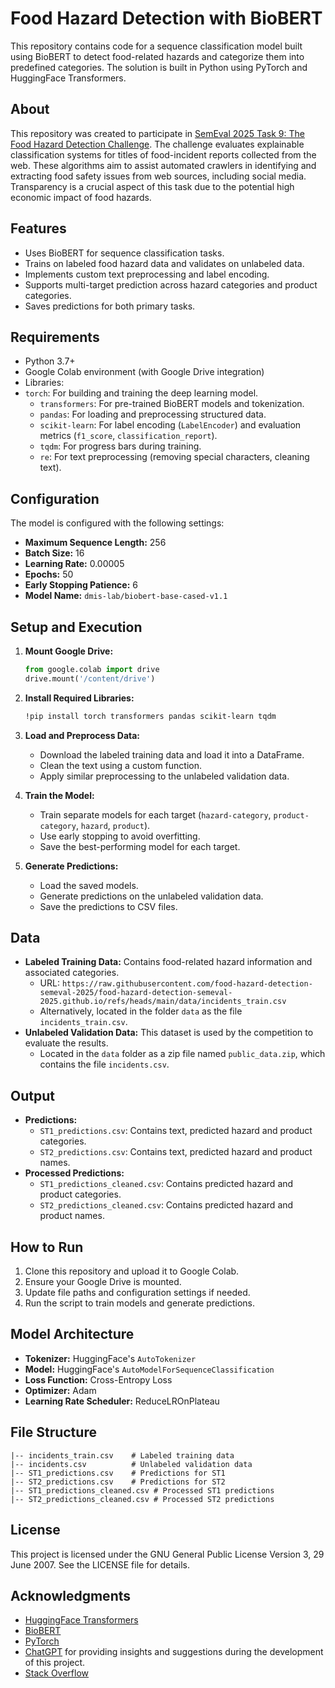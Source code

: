 # Food Hazard Detection with BioBERT

This repository contains code for a sequence classification model built using BioBERT to detect food-related hazards and categorize them into predefined categories. 
The solution is built in Python using PyTorch and HuggingFace Transformers.

## About
This repository was created to participate in [SemEval 2025 Task 9: The Food Hazard Detection Challenge](https://food-hazard-detection-semeval-2025.github.io/). The challenge evaluates explainable classification systems for titles of food-incident reports collected from the web. These algorithms aim to assist automated crawlers in identifying and extracting food safety issues from web sources, including social media. Transparency is a crucial aspect of this task due to the potential high economic impact of food hazards. 

## Features
- Uses BioBERT for sequence classification tasks.
- Trains on labeled food hazard data and validates on unlabeled data.
- Implements custom text preprocessing and label encoding.
- Supports multi-target prediction across hazard categories and product categories.
- Saves predictions for both primary tasks.

## Requirements
- Python 3.7+
- Google Colab environment (with Google Drive integration)
- Libraries:
- `torch`: For building and training the deep learning model.
  - `transformers`: For pre-trained BioBERT models and tokenization.
  - `pandas`: For loading and preprocessing structured data.
  - `scikit-learn`: For label encoding (`LabelEncoder`) and evaluation metrics (`f1_score`, `classification_report`).
  - `tqdm`: For progress bars during training.
  - `re`: For text preprocessing (removing special characters, cleaning text).

## Configuration
The model is configured with the following settings:
- **Maximum Sequence Length:** 256
- **Batch Size:** 16
- **Learning Rate:** 0.00005
- **Epochs:** 50
- **Early Stopping Patience:** 6
- **Model Name:** `dmis-lab/biobert-base-cased-v1.1`

## Setup and Execution

1. **Mount Google Drive:**
   ```python
   from google.colab import drive
   drive.mount('/content/drive')
   ```

2. **Install Required Libraries:**
   ```bash
   !pip install torch transformers pandas scikit-learn tqdm
   ```

3. **Load and Preprocess Data:**
   - Download the labeled training data and load it into a DataFrame.
   - Clean the text using a custom function.
   - Apply similar preprocessing to the unlabeled validation data.

4. **Train the Model:**
   - Train separate models for each target (`hazard-category`, `product-category`, `hazard`, `product`).
   - Use early stopping to avoid overfitting.
   - Save the best-performing model for each target.

5. **Generate Predictions:**
   - Load the saved models.
   - Generate predictions on the unlabeled validation data.
   - Save the predictions to CSV files.

## Data
- **Labeled Training Data:** Contains food-related hazard information and associated categories.
  - URL: `https://raw.githubusercontent.com/food-hazard-detection-semeval-2025/food-hazard-detection-semeval-2025.github.io/refs/heads/main/data/incidents_train.csv`
  - Alternatively, located in the folder `data` as the file `incidents_train.csv`.
- **Unlabeled Validation Data:** This dataset is used by the competition to evaluate the results.
  - Located in the `data` folder as a zip file named `public_data.zip`, which contains the file `incidents.csv`.

## Output
- **Predictions:**
  - `ST1_predictions.csv`: Contains text, predicted hazard and product categories.
  - `ST2_predictions.csv`: Contains text, predicted hazard and product names.
- **Processed Predictions:**
  - `ST1_predictions_cleaned.csv`: Contains predicted hazard and product categories.
  - `ST2_predictions_cleaned.csv`: Contains predicted hazard and product names.

## How to Run
1. Clone this repository and upload it to Google Colab.
2. Ensure your Google Drive is mounted.
3. Update file paths and configuration settings if needed.
4. Run the script to train models and generate predictions.

## Model Architecture
- **Tokenizer:** HuggingFace's `AutoTokenizer`
- **Model:** HuggingFace's `AutoModelForSequenceClassification`
- **Loss Function:** Cross-Entropy Loss
- **Optimizer:** Adam
- **Learning Rate Scheduler:** ReduceLROnPlateau

## File Structure
```
|-- incidents_train.csv    # Labeled training data
|-- incidents.csv          # Unlabeled validation data
|-- ST1_predictions.csv    # Predictions for ST1
|-- ST2_predictions.csv    # Predictions for ST2
|-- ST1_predictions_cleaned.csv # Processed ST1 predictions
|-- ST2_predictions_cleaned.csv # Processed ST2 predictions
```

## License
This project is licensed under the GNU General Public License Version 3, 29 June 2007. See the LICENSE file for details.

## Acknowledgments
- [HuggingFace Transformers](https://huggingface.co/transformers/)
- [BioBERT](https://github.com/dmis-lab/biobert)
- [PyTorch](https://pytorch.org/)
- [ChatGPT](https://openai.com/chatgpt) for providing insights and suggestions during the development of this project.
- [Stack Overflow](https://stackoverflow.com/)


